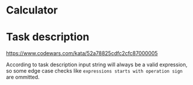 # Calculator

# Task description
https://www.codewars.com/kata/52a78825cdfc2cfc87000005



According to task description input string will always be a valid expression, so some edge case checks like `expressions starts with operation sign` are ommitted.